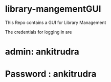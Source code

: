 # library-mangementGUI
This Repo contains a GUI for Library Management

The credentials for logging in are
# admin: ankitrudra
# Password : ankitrudra
